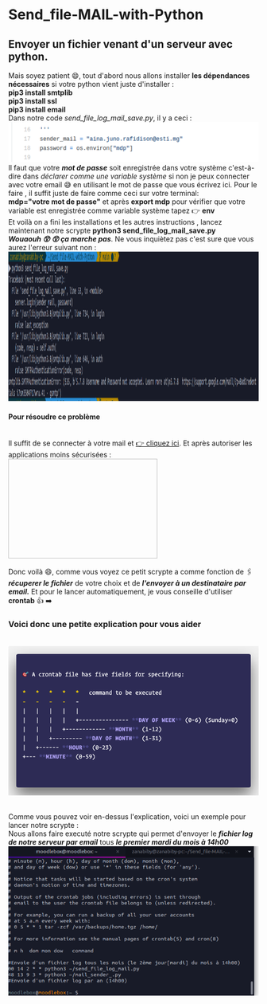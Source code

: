 # Send_file-MAIL-with-Python
## Envoyer un fichier venant d'un serveur avec python.

Mais soyez patient 😄, tout d'abord nous allons installer **les dépendances nécessaires** si votre python vient juste d'installer :
</br>**pip3 install smtplib** 
</br>**pip3 install ssl**
</br>**pip3 install email**
</br> Dans notre code *send_file_log_mail_save.py*, il y a ceci : <img src="img/mdp.png" width="700px" height="80px">
</br> Il faut que votre ***mot de passe*** soit enregistrée dans votre système c'est-à-dire dans *déclarer comme une variable système* si non je peux connecter avec votre email 😅 en utilisant le mot de passe que vous écrivez ici. Pour le faire , il suffit juste de faire comme ceci sur votre terminal: 
</br>**mdp="votre mot de passe"** et après **export mdp** pour vérifier que votre variable est enregistrée comme variable système tapez 👉 **env**
</br> Et voilà on a fini les installations et les autres instructions , lancez maintenant notre scrypte **python3 send_file_log_mail_save.py**
</br> ***Wouaouh 😲 😲 ça marche pas***. Ne vous inquiètez pas c'est sure que vous aurez l'erreur suivant non : 
</br> <img src="img/error.png" width="600px" height="300px">
</br> 
#### Pour résoudre ce problème 
</br>Il suffit de se connecter à votre mail et [👉 cliquez ici](https://www.google.com/settings/security/lesssecureapps). Et après autoriser les applications moins sécurisées :
</br> <img scr="img/active.png" width="300px" height="200px">

Donc voilà 😄, comme vous voyez ce petit scrypte a comme fonction de 🖇️***récuperer le fichier*** de votre choix et de ***l'envoyer à un destinataire par email.***
Et pour le lancer automatiquement, je vous conseille d'utiliser **crontab** 👍 ➡️ 

### Voici donc une petite explication pour vous aider
</br> <img src="img/crontab.png" width="600px" height="300px">

</br> Comme vous pouvez voir en-dessus l'explication, voici un exemple pour lancer notre scrypte :
</br> Nous allons faire executé notre scrypte qui permet d'envoyer le ***fichier log de notre serveur par email***  tous  ***le premier mardi du mois à 14h00***
</br> <img src="img/capture_1.png" width="600px" height="300px">
